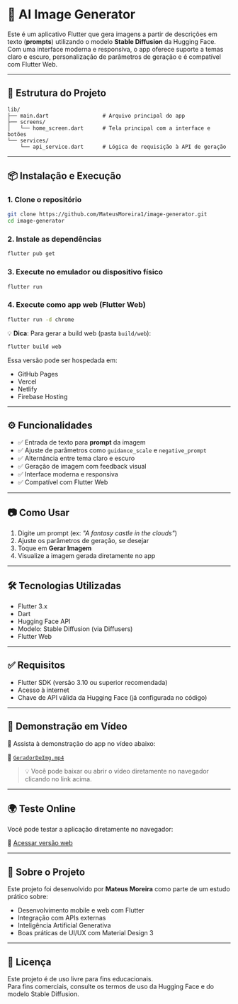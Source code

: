 # 🤖 AI Image Generator

Este é um aplicativo Flutter que gera imagens a partir de descrições em texto (**prompts**) utilizando o modelo **Stable Diffusion** da Hugging Face. Com uma interface moderna e responsiva, o app oferece suporte a temas claro e escuro, personalização de parâmetros de geração e é compatível com Flutter Web.

---

## 📁 Estrutura do Projeto

```
lib/
├── main.dart                 # Arquivo principal do app
├── screens/
│   └── home_screen.dart      # Tela principal com a interface e botões
└── services/
    └── api_service.dart      # Lógica de requisição à API de geração
```

---

## 📦 Instalação e Execução

### 1. Clone o repositório

```bash
git clone https://github.com/MateusMoreira1/image-generator.git
cd image-generator
```

### 2. Instale as dependências

```bash
flutter pub get
```

### 3. Execute no emulador ou dispositivo físico

```bash
flutter run
```

### 4. Execute como app web (Flutter Web)

```bash
flutter run -d chrome
```

💡 **Dica**: Para gerar a build web (pasta `build/web`):

```bash
flutter build web
```

Essa versão pode ser hospedada em:

- GitHub Pages  
- Vercel  
- Netlify  
- Firebase Hosting  

---

## ⚙️ Funcionalidades

- ✅ Entrada de texto para **prompt** da imagem  
- ✅ Ajuste de parâmetros como `guidance_scale` e `negative_prompt`  
- ✅ Alternância entre tema claro e escuro  
- ✅ Geração de imagem com feedback visual  
- ✅ Interface moderna e responsiva
- ✅ Compatível com Flutter Web  

---

## 📷 Como Usar

1. Digite um prompt (ex: *"A fantasy castle in the clouds"*)  
2. Ajuste os parâmetros de geração, se desejar  
3. Toque em **Gerar Imagem**  
4. Visualize a imagem gerada diretamente no app  

---

## 🛠 Tecnologias Utilizadas

- Flutter 3.x  
- Dart  
- Hugging Face API  
- Modelo: Stable Diffusion (via Diffusers)  
- Flutter Web  

---

## ✅ Requisitos

- Flutter SDK (versão 3.10 ou superior recomendada)  
- Acesso à internet  
- Chave de API válida da Hugging Face (já configurada no código)  

---

## 📼 Demonstração em Vídeo

🎥 Assista à demonstração do app no vídeo abaixo:

📂 [`GeradorDeImg.mp4`](./GeradorDeImg.mp4)

> 💡 Você pode baixar ou abrir o vídeo diretamente no navegador clicando no link acima.

---

## 🌍 Teste Online

Você pode testar a aplicação diretamente no navegador:

🔗 [Acessar versão web](https://image-generator-seven-vert.vercel.app/)

---

## 🧠 Sobre o Projeto

Este projeto foi desenvolvido por **Mateus Moreira** como parte de um estudo prático sobre:

- Desenvolvimento mobile e web com Flutter  
- Integração com APIs externas  
- Inteligência Artificial Generativa  
- Boas práticas de UI/UX com Material Design 3  

---

## 📜 Licença

Este projeto é de uso livre para fins educacionais.  
Para fins comerciais, consulte os termos de uso da Hugging Face e do modelo Stable Diffusion.

